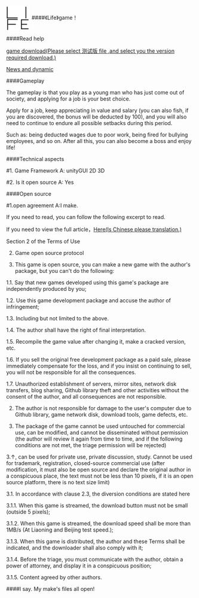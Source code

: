 <img src="资源组/logo64.png" align="center">
####《Life》game！

####Read help

[game download(Please select 测试版 file ,and select you the version required download.)](游戏下载)

[News and dynamic](新闻及动态)

####Gameplay

The gameplay is that you play as a young man who has just come out of society, and applying for a job is your best choice.

Apply for a job, keep appreciating in value and salary (you can also fish, if you are discovered, the bonus will be deducted by 100), and you will also need to continue to endure all possible setbacks during this period.

Such as: being deducted wages due to poor work, being fired for bullying employees, and so on. After all this, you can also become a boss and enjoy life!

####Technical aspects

#1. Game Framework A: unityGUI 2D 3D

#2. Is it open source A: Yes

####Open source

#1.open agreement  A:I make.

If you need to read, you can follow the following excerpt to read.

If you need to view the full article，[Here(Is Chinese please translation.)](其他/使用条款)


Section 2 of the Terms of Use

2. Game open source protocol

1. This game is open source, you can make a new game with the author's package, but you can't do the following:

1.1. Say that new games developed using this game's package are independently produced by you;

1.2. Use this game development package and accuse the author of infringement;

1.3. Including but not limited to the above.

1.4. The author shall have the right of final interpretation.

1.5. Recompile the game value after changing it, make a cracked version, etc.

1.6. If you sell the original free development package as a paid sale, please immediately compensate for the loss, and if you insist on continuing to sell, you will not be responsible for all the consequences.

1.7. Unauthorized establishment of servers, mirror sites, network disk transfers, blog sharing, Github library theft and other activities without the consent of the author, and all consequences are not responsible.

2. The author is not responsible for damage to the user's computer due to Github library, game network disk, download tools, game defects, etc.

3. The package of the game cannot be used untouched for commercial use, can be modified, and cannot be disseminated without permission (the author will review it again from time to time, and if the following conditions are not met, the triage permission will be rejected)

3.↑, can be used for private use, private discussion, study. Cannot be used for trademark, registration, closed-source commercial use (after modification, it must also be open source and declare the original author in a conspicuous place, the text must not be less than 10 pixels, if it is an open source platform, there is no text size limit)

3.1. In accordance with clause 2.3, the diversion conditions are stated here

3.1.1. When this game is streamed, the download button must not be small (outside 5 pixels);

3.1.2. When this game is streamed, the download speed shall be more than 1MB/s (At Liaoning and Beijing test speed.);

3.1.3. When this game is distributed, the author and these Terms shall be indicated, and the downloader shall also comply with it;

3.1.4. Before the triage, you must communicate with the author, obtain a power of attorney, and display it in a conspicuous position;

3.1.5. Content agreed by other authors.

####I say.
My make's files all open!
